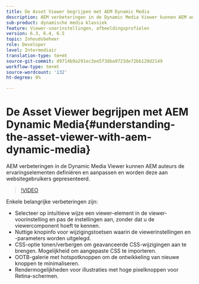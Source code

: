 ```yaml
---
title: De Asset Viewer begrijpen met AEM Dynamic Media
description: AEM verbeteringen in de Dynamic Media Viewer kunnen AEM auteurs de ervaringselementen definiëren en aanpassen en worden deze aan websitegebruikers gepresenteerd.
sub-product: dynamische media klassiek
feature: Viewer-voorinstellingen, afbeeldingsprofielen
version: 6.3, 6.4, 6.5
topic: Inhoudsbeheer
role: Developer
level: Intermediair
translation-type: tm+mt
source-git-commit: d9714b9a291ec3ee5f3dba9723de72bb120d2149
workflow-type: tm+mt
source-wordcount: '132'
ht-degree: 0%

---
```



# De Asset Viewer begrijpen met AEM Dynamic Media{#understanding-the-asset-viewer-with-aem-dynamic-media}

AEM verbeteringen in de Dynamic Media Viewer kunnen AEM auteurs de ervaringselementen definiëren en aanpassen en worden deze aan websitegebruikers gepresenteerd.

>[!VIDEO](https://video.tv.adobe.com/v/17783/?quality=9&learn=on)

Enkele belangrijke verbeteringen zijn:

* Selecteer op intuïtieve wijze een viewer-element in de viewer-voorinstelling en pas de instellingen aan, zonder dat u de viewercomponent hoeft te kennen.
* Nuttige knopinfo voor wijzigingstoetsen waarin de viewerinstellingen en -parameters worden uitgelegd.
* CSS-optie tonen/verbergen om geavanceerde CSS-wijzigingen aan te brengen. Mogelijkheid om aangepaste CSS te importeren.
* OOTB-galerie met hotspotknoppen om de ontwikkeling van nieuwe knoppen te minimaliseren.
* Rendermogelijkheden voor illustraties met hoge pixelknoppen voor Retina-schermen.